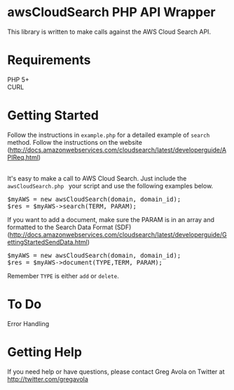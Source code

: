 # awsCloudSearch PHP API Wrapper

This library is written to make calls against the AWS Cloud Search API.<br />

# Requirements
PHP 5+<br />
CURL<br />

# Getting Started
Follow the instructions in <code>example.php</code> for a detailed example of <code>search</code> method. Follow the instructions on the website (http://docs.amazonwebservices.com/cloudsearch/latest/developerguide/APIReq.html)

<br />It's easy to make a call to AWS Cloud Search. Just include the <code> awsCloudSearch.php </code> your script and use the following examples below.

<pre>
$myAWS = new awsCloudSearch(domain, domain_id);
$res = $myAWS->search(TERM, PARAM);
</pre>

If you want to add a document, make sure the PARAM is in an array and formatted to the Search Data Format (SDF) (http://docs.amazonwebservices.com/cloudsearch/latest/developerguide/GettingStartedSendData.html)

<pre>
$myAWS = new awsCloudSearch(domain, domain_id);
$res = $myAWS->document(TYPE,TERM, PARAM);
</pre>

Remember <code>TYPE</code> is either <code>add</code> or <code>delete</code>.

# To Do
Error Handling

# Getting Help
If you need help or have questions, please contact Greg Avola on Twitter at http://twitter.com/gregavola